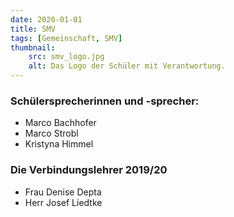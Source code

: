 ```yaml
---
date: 2020-01-01
title: SMV
tags: [Gemeinschaft, SMV]
thumbnail: 
    src: smv_logo.jpg
    alt: Das Logo der Schüler mit Verantwortung.
---
```


### Schülersprecherinnen und -sprecher:
* Marco Bachhofer
* Marco Strobl
* Kristyna Himmel

### Die Verbindungslehrer 2019/20
* Frau Denise Depta
* Herr Josef Liedtke